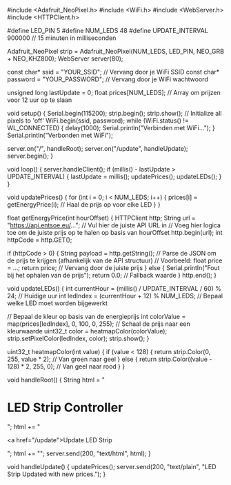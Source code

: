 #include <Adafruit_NeoPixel.h>
#include <WiFi.h>
#include <WebServer.h>
#include <HTTPClient.h>

#define LED_PIN 5
#define NUM_LEDS 48
#define UPDATE_INTERVAL 900000 // 15 minuten in milliseconden

Adafruit_NeoPixel strip = Adafruit_NeoPixel(NUM_LEDS, LED_PIN, NEO_GRB + NEO_KHZ800);
WebServer server(80);

const char* ssid = "YOUR_SSID"; // Vervang door je WiFi SSID
const char* password = "YOUR_PASSWORD"; // Vervang door je WiFi wachtwoord

unsigned long lastUpdate = 0;
float prices[NUM_LEDS]; // Array om prijzen voor 12 uur op te slaan

void setup() {
  Serial.begin(115200);
  strip.begin();
  strip.show(); // Initialize all pixels to 'off'
  WiFi.begin(ssid, password);
  while (WiFi.status() != WL_CONNECTED) {
    delay(1000);
    Serial.println("Verbinden met WiFi...");
  }
  Serial.println("Verbonden met WiFi");

  server.on("/", handleRoot);
  server.on("/update", handleUpdate);
  server.begin();
}

void loop() {
  server.handleClient();
  if (millis() - lastUpdate > UPDATE_INTERVAL) {
    lastUpdate = millis();
    updatePrices();
    updateLEDs();
  }
}

void updatePrices() {
  for (int i = 0; i < NUM_LEDS; i++) {
    prices[i] = getEnergyPrice(i); // Haal de prijs op voor elke LED
  }
}

float getEnergyPrice(int hourOffset) {
  HTTPClient http;
  String url = "https://api.entsoe.eu/..."; // Vul hier de juiste API URL in
  // Voeg hier logica toe om de juiste prijs op te halen op basis van hourOffset
  http.begin(url);
  int httpCode = http.GET();
  
  if (httpCode > 0) {
    String payload = http.getString();
    // Parse de JSON om de prijs te krijgen (afhankelijk van de API structuur)
    // Voorbeeld: float price = ...;
    return price; // Vervang door de juiste prijs
  } else {
    Serial.println("Fout bij het ophalen van de prijs");
    return 0.0; // Fallback waarde
  }
  http.end();
}

void updateLEDs() {
  int currentHour = (millis() / UPDATE_INTERVAL / 60) % 24; // Huidige uur
  int ledIndex = (currentHour + 12) % NUM_LEDS; // Bepaal welke LED moet worden bijgewerkt

  // Bepaal de kleur op basis van de energieprijs
  int colorValue = map(prices[ledIndex], 0, 100, 0, 255); // Schaal de prijs naar een kleurwaarde
  uint32_t color = heatmapColor(colorValue);
  strip.setPixelColor(ledIndex, color);
  strip.show();
}

uint32_t heatmapColor(int value) {
  if (value < 128) {
    return strip.Color(0, 255, value * 2); // Van groen naar geel
  } else {
    return strip.Color((value - 128) * 2, 255, 0); // Van geel naar rood
  }
}

void handleRoot() {
  String html = "<html><body><h1>LED Strip Controller</h1>";
  html += "<p><a href=\"/update\">Update LED Strip</a></p>";
  html += "</body></html>";
  server.send(200, "text/html", html);
}

void handleUpdate() {
  updatePrices();
  server.send(200, "text/plain", "LED Strip Updated with new prices.");
}
